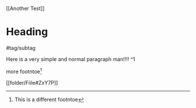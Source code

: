 
[[Another Test]]

# Heading

#tag/subtag


Here is a very simple and normal paragraph man!!!!   ^1


more footntoe[^2]

[^2]: This is a different footntoe


[[folder/Fiile#ZxY7P]]
